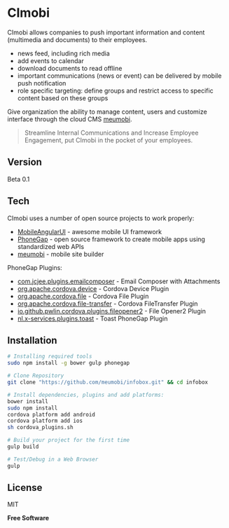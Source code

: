 CImobi
=========

CImobi allows companies to push important information and content (multimedia and documents) to their employees.

- news feed, including rich media
- add events to calendar
- download documents to read offline
- important communications (news or event) can be delivered by mobile push notification
- role specific targeting: define groups and restrict access to specific content based on these groups

Give organization the ability to manage content, users and customize interface through the cloud CMS [meumobi].

> Streamline Internal Communications and Increase Employee Engagement,&nbsp;put CImobi in the pocket of your employees.

Version
----

Beta 0.1

Tech
-----------

CImobi uses a number of open source projects to work properly:

* [MobileAngularUI] - awesome mobile UI framework
* [PhoneGap] - open source framework to create mobile apps using standardized web APIs
* [meumobi] - mobile site builder

PhoneGap Plugins:
* [com.jcjee.plugins.emailcomposer] - Email Composer with Attachments
* [org.apache.cordova.device] - Cordova Device Plugin
* [org.apache.cordova.file] - Cordova File Plugin
* [org.apache.cordova.file-transfer] - Cordova FileTransfer Plugin
* [io.github.pwlin.cordova.plugins.fileopener2] - File Opener2 Plugin
* [nl.x-services.plugins.toast] - Toast PhoneGap Plugin

Installation
--------------

```sh
# Installing required tools
sudo npm install -g bower gulp phonegap

# Clone Repository
git clone "https://github.com/meumobi/infobox.git" && cd infobox

# Install dependencies, plugins and add platforms:
bower install
sudo npm install
cordova platform add android
cordova platform add ios
sh cordova_plugins.sh

# Build your project for the first time
gulp build

# Test/Debug in a Web Browser
gulp

```

License
----

MIT

**Free Software**

[org.apache.cordova.device]:https://github.com/apache/cordova-plugin-device
[org.apache.cordova.file]:https://github.com/apache/cordova-plugin-file
[org.apache.cordova.file-transfer]:https://github.com/apache/cordova-plugin-file-transfer
[io.github.pwlin.cordova.plugins.fileopener2]:https://github.com/pwlin/cordova-plugin-file-opener2
[nl.x-services.plugins.toast]:https://github.com/EddyVerbruggen/Toast-PhoneGap-Plugin
[meumobi]:http://enterprise.meumobilesite.com/
[@meumobi]:http://twitter.com/meumobi
[MobileAngularUI]:http://mobileangularui.com
[PhoneGap]:http://phonegap.com
[com.jcjee.plugins.emailcomposer]:https://github.com/jcjee/email-composer.git 